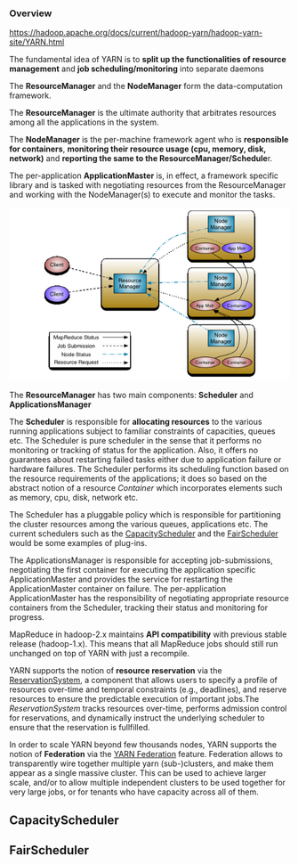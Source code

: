 ### Overview

https://hadoop.apache.org/docs/current/hadoop-yarn/hadoop-yarn-site/YARN.html



The fundamental idea of YARN is to **split up the functionalities of resource management** and **job scheduling/monitoring** into separate daemons

The **ResourceManager** and the **NodeManager** form the data-computation framework. 

The **ResourceManager** is the ultimate authority that arbitrates resources among all the applications in the system. 

The **NodeManager** is the per-machine framework agent who is **responsible for containers**, **monitoring their resource usage (cpu, memory, disk, network)** and **reporting the same to the ResourceManager/Schedule**r.

The per-application **ApplicationMaster** is, in effect, a framework specific library and is tasked with negotiating resources from the ResourceManager and working with the NodeManager(s) to execute and monitor the tasks.



![MapReduce NextGen Architecture](../assets/yarn_architecture-20190618100400638.gif)



The **ResourceManager** has two main components: **Scheduler** and **ApplicationsManager**

The **Scheduler** is responsible for **allocating resources** to the various running applications subject to familiar constraints of capacities, queues etc. The Scheduler is pure scheduler in the sense that it performs no monitoring or tracking of status for the application. Also, it offers no guarantees about restarting failed tasks either due to application failure or hardware failures. The Scheduler performs its scheduling function based on the resource requirements of the applications; it does so based on the abstract notion of a resource *Container* which incorporates elements such as memory, cpu, disk, network etc.

The Scheduler has a pluggable policy which is responsible for partitioning the cluster resources among the various queues, applications etc. The current schedulers such as the [CapacityScheduler](https://hadoop.apache.org/docs/current/hadoop-yarn/hadoop-yarn-site/CapacityScheduler.html) and the [FairScheduler](https://hadoop.apache.org/docs/current/hadoop-yarn/hadoop-yarn-site/FairScheduler.html) would be some examples of plug-ins.

The ApplicationsManager is responsible for accepting job-submissions, negotiating the first container for executing the application specific ApplicationMaster and provides the service for restarting the ApplicationMaster container on failure. The per-application ApplicationMaster has the responsibility of negotiating appropriate resource containers from the Scheduler, tracking their status and monitoring for progress.

MapReduce in hadoop-2.x maintains **API compatibility** with previous stable release (hadoop-1.x). This means that all MapReduce jobs should still run unchanged on top of YARN with just a recompile.

YARN supports the notion of **resource reservation** via the [ReservationSystem](https://hadoop.apache.org/docs/current/hadoop-yarn/hadoop-yarn-site/ReservationSystem.html), a component that allows users to specify a profile of resources over-time and temporal constraints (e.g., deadlines), and reserve resources to ensure the predictable execution of important jobs.The *ReservationSystem* tracks resources over-time, performs admission control for reservations, and dynamically instruct the underlying scheduler to ensure that the reservation is fullfilled.

In order to scale YARN beyond few thousands nodes, YARN supports the notion of **Federation** via the [YARN Federation](https://hadoop.apache.org/docs/current/hadoop-yarn/hadoop-yarn-site/Federation.html) feature. Federation allows to transparently wire together multiple yarn (sub-)clusters, and make them appear as a single massive cluster. This can be used to achieve larger scale, and/or to allow multiple independent clusters to be used together for very large jobs, or for tenants who have capacity across all of them.

 

## CapacityScheduler



## FairScheduler